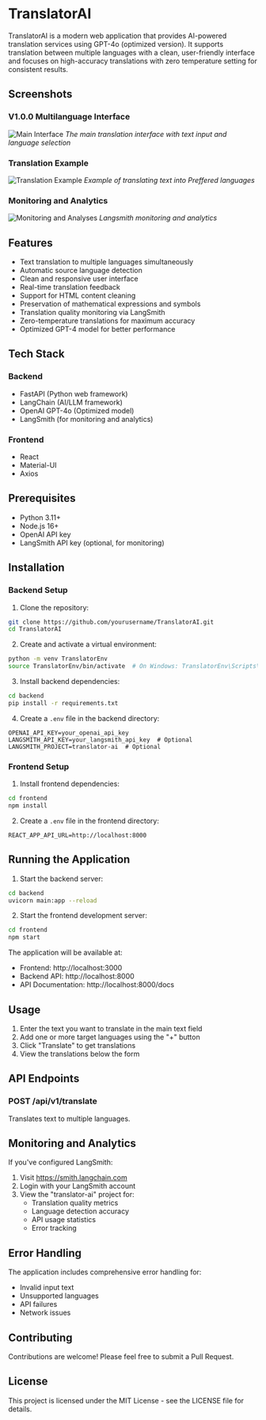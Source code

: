 # TranslatorAI

TranslatorAI is a modern web application that provides AI-powered translation services using GPT-4o (optimized version). It supports translation between multiple languages with a clean, user-friendly interface and focuses on high-accuracy translations with zero temperature setting for consistent results.

## Screenshots

### V1.0.0 Multilanguage Interface
![Main Interface](V1/docs/images/v1_Multilanguage.png)
*The main translation interface with text input and language selection*

### Translation Example
![Translation Example](V1/docs/images/v1_example.png)
*Example of translating text into Preffered languages*

### Monitoring and Analytics
![Monitoring and Analyses](V1/docs/images/v1_langsmith.png)
*Langsmith monitoring and analytics*



## Features

- Text translation to multiple languages simultaneously
- Automatic source language detection
- Clean and responsive user interface
- Real-time translation feedback
- Support for HTML content cleaning
- Preservation of mathematical expressions and symbols
- Translation quality monitoring via LangSmith
- Zero-temperature translations for maximum accuracy
- Optimized GPT-4 model for better performance

## Tech Stack

### Backend
- FastAPI (Python web framework)
- LangChain (AI/LLM framework)
- OpenAI GPT-4o (Optimized model)
- LangSmith (for monitoring and analytics)

### Frontend
- React
- Material-UI
- Axios

## Prerequisites

- Python 3.11+
- Node.js 16+
- OpenAI API key
- LangSmith API key (optional, for monitoring)

## Installation

### Backend Setup

1. Clone the repository:
```bash
git clone https://github.com/yourusername/TranslatorAI.git
cd TranslatorAI
```

2. Create and activate a virtual environment:
```bash
python -m venv TranslatorEnv
source TranslatorEnv/bin/activate  # On Windows: TranslatorEnv\Scripts\activate
```

3. Install backend dependencies:
```bash
cd backend
pip install -r requirements.txt
```

4. Create a `.env` file in the backend directory:
```env
OPENAI_API_KEY=your_openai_api_key
LANGSMITH_API_KEY=your_langsmith_api_key  # Optional
LANGSMITH_PROJECT=translator-ai  # Optional
```

### Frontend Setup

1. Install frontend dependencies:
```bash
cd frontend
npm install
```

2. Create a `.env` file in the frontend directory:
```env
REACT_APP_API_URL=http://localhost:8000
```

## Running the Application

1. Start the backend server:
```bash
cd backend
uvicorn main:app --reload
```

2. Start the frontend development server:
```bash
cd frontend
npm start
```

The application will be available at:
- Frontend: http://localhost:3000
- Backend API: http://localhost:8000
- API Documentation: http://localhost:8000/docs

## Usage

1. Enter the text you want to translate in the main text field
2. Add one or more target languages using the "+" button
3. Click "Translate" to get translations
4. View the translations below the form

## API Endpoints

### POST /api/v1/translate
Translates text to multiple languages.



## Monitoring and Analytics

If you've configured LangSmith:
1. Visit https://smith.langchain.com
2. Login with your LangSmith account
3. View the "translator-ai" project for:
   - Translation quality metrics
   - Language detection accuracy
   - API usage statistics
   - Error tracking

## Error Handling

The application includes comprehensive error handling for:
- Invalid input text
- Unsupported languages
- API failures
- Network issues



## Contributing

Contributions are welcome! Please feel free to submit a Pull Request.

## License

This project is licensed under the MIT License - see the LICENSE file for details.
